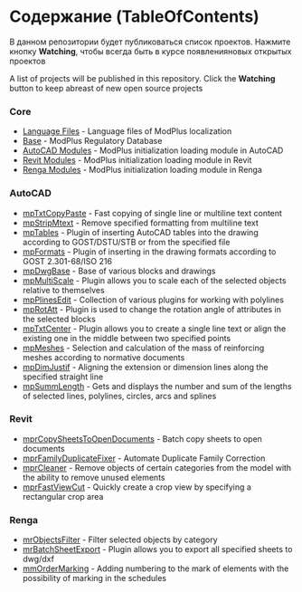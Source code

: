 # Содержание (TableOfContents)
В данном репозитории будет публиковаться список проектов. Нажмите кнопку **Watching**, чтобы всегда быть в курсе появленияновых открытых проектов

A list of projects will be published in this repository. Click the **Watching** button to keep abreast of new open source projects

### Core ###
- [Language Files](https://github.com/ModPlus-Software/Core_LanguageFiles) - Language files of ModPlus localization
- [Base](https://github.com/ModPlus-Software/Core_Base) - ModPlus Regulatory Database
- [AutoCAD Modules](https://github.com/ModPlus-Software/Core_AutoCAD_Modules) - ModPlus initialization loading module in AutoCAD
- [Revit Modules](https://github.com/ModPlus-Software/Core_Revit_Modules) - ModPlus initialization loading module in Revit
- [Renga Modules](https://github.com/ModPlus-Software/Core_Renga_Modules) - ModPlus initialization loading module in Renga

### AutoCAD ###
- [mpTxtCopyPaste](https://github.com/ModPlus-Software/AutoCAD_mpTxtCopyPaste) - Fast copying of single line or multiline text content
- [mpStripMtext](https://github.com/ModPlus-Software/AutoCAD_mpStripMtext) - Remove specified formatting from multiline text
- [mpTables](https://github.com/ModPlus-Software/AutoCAD_mpTables) - Plugin of inserting AutoCAD tables into the drawing according to GOST/DSTU/STB or from the specified file
- [mpFormats](https://github.com/ModPlus-Software/AutoCAD_mpFormats) - Plugin of inserting in the drawing formats according to GOST 2.301-68/ISO 216
- [mpDwgBase](https://github.com/ModPlus-Software/AutoCAD_mpDwbBase) - Base of various blocks and drawings
- [mpMultiScale](https://github.com/ModPlus-Software/AutoCAD_mpMultiScale) - Plugin allows you to scale each of the selected objects relative to themselves
- [mpPlinesEdit](https://github.com/ModPlus-Software/AutoCAD_mpPlinesEdit) - Collection of various plugins for working with polylines
- [mpRotAtt](https://github.com/ModPlus-Software/AutoCAD_mpRotAtt) - Plugin is used to change the rotation angle of attributes in the selected blocks
- [mpTxtCenter](https://github.com/ModPlus-Software/AutoCAD_mpTxtCenter) - Plugin allows you to create a single line text or align the existing one in the middle between two specified points
- [mpMeshes](https://github.com/ModPlus-Software/AutoCAD_mpMeshes) - Selection and calculation of the mass of reinforcing meshes according to normative documents
- [mpDimJustif](https://github.com/ModPlus-Software/AutoCAD_mpDimJustif) - Aligning the extension or dimension lines along the specified straight line
- [mpSummLength](https://github.com/ModPlus-Software/AutoCAD_mpSummLength) - Gets and displays the number and sum of the lengths of selected lines, polylines, circles, arcs and splines
### Revit ###
- [mprCopySheetsToOpenDocuments](https://github.com/ModPlus-Software/Revit_mprCopySheetsToOpenDocuments) - Batch copy sheets to open documents
- [mprFamilyDuplicateFixer](https://github.com/ModPlus-Software/Revit_mprFamilyDuplicateFixer) - Automate Duplicate Family Correction
- [mprCleaner](https://github.com/ModPlus-Software/Revit_mprCleaner) - Remove objects of certain categories from the model with the ability to remove unused elements
- [mprFastViewCut](https://github.com/ModPlus-Software/Revit_mprFastViewCut) - Quickly create a crop view by specifying a rectangular crop area
### Renga ###
- [mrObjectsFilter](https://github.com/ModPlus-Software/Renga_mrObjectsFilter) - Filter selected objects by category
- [mrBatchSheetExport](https://github.com/ModPlus-Software/Renga_mrBatchSheetExport) - Plugin allows you to export all specified sheets to dwg/dxf
- [mmOrderMarking](https://github.com/ModPlus-Software/Revit_mmOrderMarking) - Adding numbering to the mark of elements with the possibility of marking in the schedules
